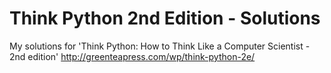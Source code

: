 # Think Python 2nd Edition - Solutions
My solutions for 'Think Python: How to Think Like a Computer Scientist - 2nd edition' http://greenteapress.com/wp/think-python-2e/
